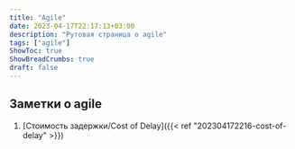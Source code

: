```yaml
---
title: "Agile"
date: 2023-04-17T22:17:13+03:00
description: "Рутовая страница о agile"
tags: ["agile"]
ShowToc: true
ShowBreadCrumbs: true
draft: false
---
```


## Заметки о agile

1. [Стоимость задержки/Cost of Delay]({{< ref "202304172216-cost-of-delay" >}})
